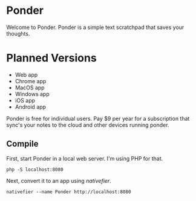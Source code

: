 # Ponder

Welcome to Ponder. Ponder is a simple text scratchpad that saves your thoughts.

# Planned Versions

* Web app
* Chrome app
* MacOS app
* Windows app
* iOS app
* Android app

Ponder is free for individual users. Pay $9 per year for a subscription that sync's your notes to the cloud and other devices running ponder.

## Compile

First, start Ponder in a local web server. I'm using PHP for that.

`php -S localhost:8080`

Next, convert it to an app using _nativefier_.

`nativefier --name Ponder http://localhost:8080`